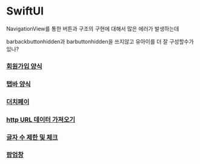 # SwiftUI

NavigationView를 통한 버튼과 구조의 구현에 대해서 많은 에러가 발생하는데  

barbackbuttonhidden과 barbuttonhidden을 쓰지않고 유아이를 더 잘 구성할수가 있나?  


### [회원가입 양식](https://github.com/myungsworld/SwiftUI/blob/master/Tutorials/Tutorials/LoginFormEx.swift)  

### [탭바 양식](https://github.com/myungsworld/SwiftUI/blob/master/Tutorials/Tutorials/TabBar2.swift)

### [더치페이](https://github.com/myungsworld/SwiftUI/blob/master/Tutorials/Tutorials/PaySeparate.swift)

### [http URL 데이터 가져오기](https://github.com/myungsworld/SwiftUI/blob/master/Tutorials/Tutorials/URLTutorial.swift)

### [글자 수 제한 및 체크](https://github.com/myungsworld/SwiftUI/blob/master/Tutorials/Tutorials/ValidatingDIsableForms.swift)

### [팝업창](https://github.com/myungsworld/SwiftUI/blob/master/Tutorials/Tutorials/PopUp.swift)
